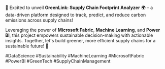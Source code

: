 🚀 Excited to unveil **GreenLink: Supply Chain Footprint Analyzer** 🌍 – a data-driven platform designed to track, predict, and reduce carbon emissions across supply chains!  

Leveraging the power of **Microsoft Fabric**, **Machine Learning**, and **Power BI**, this project empowers sustainable decision-making with actionable insights. Together, let's build greener, more efficient supply chains for a sustainable future! 🌱  

#DataScience #Sustainability #MachineLearning #MicrosoftFabric #PowerBI #GreenTech #SupplyChainManagement
